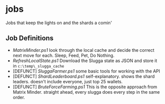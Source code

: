 # jobs
Jobs that keep the lights on and the shards a comin'

## Job Definitions

 - *MatrixMinder.ps1* look through the local cache and decide the correct next move for each.  Sleep, Feed, Pet, Do Nothing.
 - *RefreshLocalState.ps1* Download the Slugga state as JSON and store it in `c:\temp\_slugga_cache`
 - [DEFUNCT] *SluggaFarmer.ps1* some basic tools for working with the API
 - [DEFUNCT] *ShardLeaderboard.ps1* self-explanatory.  shows the shard leaders.  doesn't include everyone, just top 25 wallets.
 - [DEFUNCT] *BruteForceFarming.ps1* This is the opposite approach from Matrix Minder.  straight ahead, every slugga does every step in the same order. 
